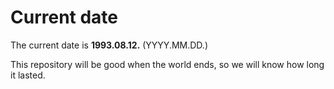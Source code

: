 # Current date

The current date is **1993.08.12.** (YYYY.MM.DD.)

This repository will be good when the world ends, so we will know how long it lasted.